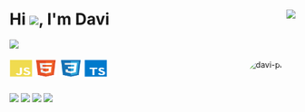 <div> <img align="right" height="430em" src="./github.gif"/> <h1 align="left">Hi <img src="https://raw.githubusercontent.com/kaueMarques/kaueMarques/master/hi.gif" height="30px">, I'm Davi  </h1>
  <div> <img height="140em" src="https://github-readme-stats.vercel.app/api/top-langs/?username=davifernandes1&layout=compact&langs_count=7&theme=midnight-purple"/> </div>
  </div>
<div style="display: inline_block"><br>
  <img align="center" alt="Davi-Js" height="30" width="40" src="https://raw.githubusercontent.com/devicons/devicon/master/icons/javascript/javascript-plain.svg">
  <img align="center" alt="Davi-HTML" height="30" width="40" src="https://raw.githubusercontent.com/devicons/devicon/master/icons/html5/html5-original.svg">
  <img align="center" alt="Davi-CSS" height="30" width="40" src="https://raw.githubusercontent.com/devicons/devicon/master/icons/css3/css3-original.svg">
  <img align="center" alt="Davi-CSS" height="30" width="40" src="https://raw.githubusercontent.com/devicons/devicon/master/icons/typescript/typescript-original.svg">
  <img align="right" alt="davi-pic" height="200" style="border-radius:50px;" src="https://i.pinimg.com/originals/27/87/21/278721b05c9ce199d163c78d1f72f823.gif">
</div>
  
  ##
 
<div> 
  <a href="https://instagram.com/davi.fernanndes" target="_blank"><img src="https://img.shields.io/badge/-Instagram-%23E4405F?style=for-the-badge&logo=instagram&logoColor=white" target="_blank"></a>
 	<a href="https://www.twitch.tv/daveefps" target="_blank"><img src="https://img.shields.io/badge/Twitch-9146FF?style=for-the-badge&logo=twitch&logoColor=white" target="_blank"></a>
  <a href = "mailto:fernandesvieiradavi@gmail.com"><img src="https://img.shields.io/badge/-Gmail-%23333?style=for-the-badge&logo=gmail&logoColor=white" target="_blank"></a>
  <a href="https://www.linkedin.com/in/davifernandesvieira/" target="_blank"><img src="https://img.shields.io/badge/-LinkedIn-%230077B5?style=for-the-badge&logo=linkedin&logoColor=white" target="_blank"></a> 
 
</div>
